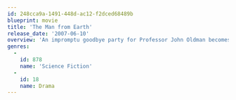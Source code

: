 ```yaml
---
id: 248cca9a-1491-448d-ac12-f2dced68489b
blueprint: movie
title: 'The Man from Earth'
release_date: '2007-06-10'
overview: 'An impromptu goodbye party for Professor John Oldman becomes a mysterious interrogation after the retiring scholar reveals to his colleagues he never ages and has walked the earth for 14,000 years.'
genres:
  -
    id: 878
    name: 'Science Fiction'
  -
    id: 18
    name: Drama
---
```

